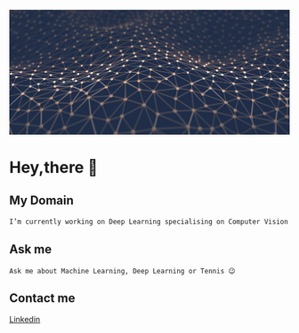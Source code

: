 ![](nn.jpeg)
# Hey,there 👋

## My Domain
```bash
I’m currently working on Deep Learning specialising on Computer Vision problems.
```

## Ask me
```
Ask me about Machine Learning, Deep Learning or Tennis 😉
```

## Contact me
[Linkedin](linkedin.com/in/yogesh-kulkarni-b1572b169)

